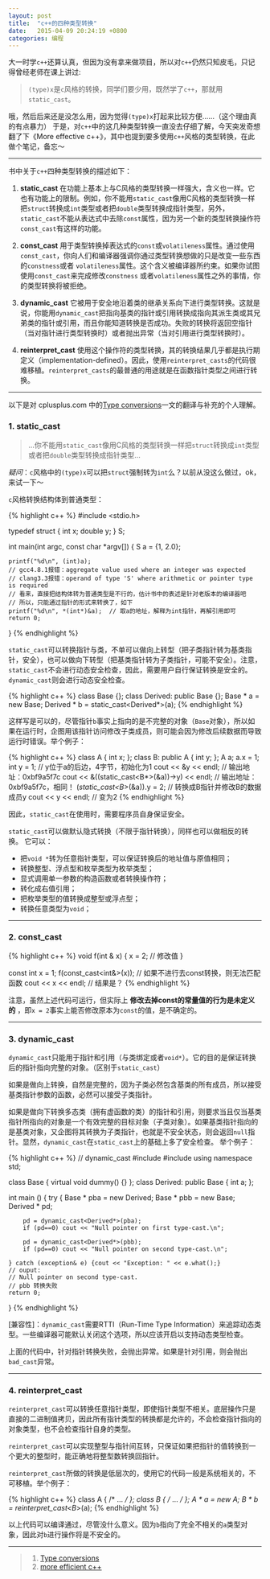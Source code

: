 ```yaml
---
layout: post
title:  "c++的四种类型转换"
date:   2015-04-09 20:24:19 +0800
categories: 编程
---
```


大一时学`c++`还算认真，但因为没有拿来做项目，所以对`c++`仍然只知皮毛，只记得曾经老师在课上讲过:

> `(type)x`是`c`风格的转换，同学们要少用，既然学了`c++`，那就用`static_cast`。

哦，然后后来还是没怎么用，因为觉得`(type)x`打起来比较方便……（这个理由真的有点暴力）
于是，对`c++`中的这几种类型转换一直没去仔细了解，今天突发奇想翻了下《More effective c++》，其中也提到要多使用`c++`风格的类型转换，在此做个笔记，备忘～

----

书中关于`c++`四种类型转换的描述如下：

1. __static_cast__ 
在功能上基本上与C风格的类型转换一样强大，含义也一样。它也有功能上的限制。例如，你不能用`static_cast`像用C风格的类型转换一样把`struct`转换成`int`类型或者把`double`类型转换成指针类型，另外，`static_cast`不能从表达式中去除`const`属性，因为另一个新的类型转换操作符`const_cast`有这样的功能。

2. __const_cast__ 
用于类型转换掉表达式的`const`或`volatileness`属性。通过使用`const_cast`，你向人们和编译器强调你通过类型转换想做的只是改变一些东西的`constness`或者 `volatileness`属性。这个含义被编译器所约束。如果你试图使用`const_cast`来完成修改`constness` 或者`volatileness`属性之外的事情，你的类型转换将被拒绝。

3. __dynamic_cast__ 
它被用于安全地沿着类的继承关系向下进行类型转换。这就是说，你能用`dynamic_cast`把指向基类的指针或引用转换成指向其派生类或其兄弟类的指针或引用，而且你能知道转换是否成功。失败的转换将返回空指针（当对指针进行类型转换时）或者抛出异常（当对引用进行类型转换时）。

4. __reinterpret_cast__
使用这个操作符的类型转换，其的转换结果几乎都是执行期定义（implementation-defined）。因此，使用`reinterpret_casts`的代码很难移植。`reinterpret_casts`的最普通的用途就是在函数指针类型之间进行转换。

----
以下是对 cplusplus.com 中的[Type conversions](http://www.cplusplus.com/doc/tutorial/typecasting/)一文的翻译与补充的个人理解。

### 1. static_cast
> ...你不能用`static_cast`像用C风格的类型转换一样把`struct`转换成`int`类型或者把`double`类型转换成指针类型...

_疑问_：`c`风格中的`(type)x`可以把`struct`强制转为`int`么？以前从没这么做过，ok，来试一下～

`c`风格转换结构体到普通类型：

{% highlight c++ %}
#include <stdio.h>

typedef struct {
    int x;
    double y;
} S;

int main(int argc, const char *argv[])
{
    S a = {1, 2.0};

    printf("%d\n", (int)a); 
    // gcc4.8.1报错：aggregate value used where an integer was expected
    // clang3.3报错：operand of type 'S' where arithmetic or pointer type is required
    // 看来，直接把结构体转为普通类型是不行的，估计书中的表述是针对老版本的编译器吧
    // 所以，只能通过指针的形式来转换了，如下
    printf("%d\n", *(int*)&a);  // 取a的地址，解释为int指针，再解引用即可
    return 0;
}
{% endhighlight %}

`static_cast`可以转换指针与类，不单可以做向上转型（把子类指针转为基类指针，安全），也可以做向下转型（把基类指针转为子类指针，可能不安全）。注意，`static_cast`不会进行动态安全检查，因此，需要用户自行保证转换是安全的。`dynamic_cast`则会进行动态安全检查。

{% highlight c++ %}
class Base {};
class Derived: public Base {};
Base * a = new Base;
Derived * b = static_cast<Derived*>(a);
{% endhighlight %}

这样写是可以的，尽管指针`b`事实上指向的是不完整的对象（`Base`对象），所以如果在运行时，企图用该指针访问修改子类成员，则可能会因为修改后续数据而导致运行时错误。举个例子：

{% highlight c++ %}
class A { int x; };
class B: public A { int y; };
A a;
a.x = 1;
int y = 1; // y位于a的后边，4字节，初始化为1
cout << &y << endl; // 输出地址：0xbf9a5f7c
cout << &((static_cast<B*>(&a))->y) << endl; // 输出地址：0xbf9a5f7c，相同！
(*static_cast<B*>(&a)).y = 2; // 转换成B指针并修改B的数据成员y
cout << y << endl; // 变为2
{% endhighlight %}

因此，`static_cast`在使用时，需要程序员自身保证安全。

`static_cast`可以做默认隐式转换（不限于指针转换），同样也可以做相反的转换。
它可以：

+ 把`void *`转为任意指针类型，可以保证转换后的地址值与原值相同；
+ 转换整型、浮点型和枚举类型为枚举类型；
+ 显式调用单一参数的构造函数或者转换操作符；
+ 转化成右值引用；
+ 把枚举类型的值转换成整型或浮点型；
+ 转换任意类型为`void`；

----

### 2. const_cast

{% highlight c++ %}
void f(int & x) {
    x = 2; // 修改值
}

const int x = 1;
f(const_cast<int&>(x)); // 如果不进行去const转换，则无法匹配函数
cout << x << endl; // 结果是？
{% endhighlight %}

注意，虽然上述代码可运行，但实际上 __修改去掉const的常量值的行为是未定义的__ ，即`x = 2`事实上能否修改原本为`const`的值，是不确定的。

----

### 3. dynamic_cast

`dynamic_cast`只能用于指针和引用（与类绑定或者`void*`）。它的目的是保证转换后的指针指向完整的对象。（区别于`static_cast`）

如果是做向上转换，自然是完整的，因为子类必然包含基类的所有成员，所以接受基类指针参数的函数，必然可以接受子类指针。

如果是做向下转换多态类（拥有虚函数的类）的指针和引用，则要求当且仅当基类指针所指向的对象是一个有效完整的目标对象（子类对象）。如果基类指针指向的是基类对象，又企图将其转换为子类指针，也就是不安全状态，则会返回`null`指针。显然，`dynamic_cast`在`static_cast`上的基础上多了安全检查。
举个例子：

{% highlight c++ %}
// dynamic_cast
#include <iostream>
#include <exception>
using namespace std;

class Base { virtual void dummy() {} };
class Derived: public Base { int a; };

int main () {
    try {
        Base * pba = new Derived;
        Base * pbb = new Base;
        Derived * pd;

        pd = dynamic_cast<Derived*>(pba);
        if (pd==0) cout << "Null pointer on first type-cast.\n";

        pd = dynamic_cast<Derived*>(pbb);
        if (pd==0) cout << "Null pointer on second type-cast.\n";

    } catch (exception& e) {cout << "Exception: " << e.what();}
    // ouput: 
    // Null pointer on second type-cast.
    // pbb 转换失败
    return 0;
}
{% endhighlight %}

[兼容性]：`dynamic_cast`需要RTTI（Run-Time Type Information）来追踪动态类型。一些编译器可能默认关闭这个选项，所以应该开启以支持动态类型检查。

上面的代码中，针对指针转换失败，会抛出异常。如果是针对引用，则会抛出`bad_cast`异常。

----

### 4. reinterpret_cast

`reinterpret_cast`可以转换任意指针类型，即使指针类型不相关。底层操作只是直接的二进制值拷贝，因此所有指针类型的转换都是允许的，不会检查指针指向的对象类型，也不会检查指针自身的类型。

`reinterpret_cast`可以实现整型与指针间互转，只保证如果把指针的值转换到一个更大的整型时，能正确地将整型数转换回指针。

`reinterpret_cast`所做的转换是低层次的，使用它的代码一般是系统相关的，不可移植。举个例子：

{% highlight c++ %}
class A { /* ... */ };
class B { /* ... */ };
A * a = new A;
B * b = reinterpret_cast<B*>(a);
{% endhighlight %}

以上代码可以编译通过，尽管没什么意义。因为`b`指向了完全不相关的`a`类型对象，因此对`b`进行操作将是不安全的。

----

> 1. [Type conversions](http://www.cplusplus.com/doc/tutorial/typecasting/)
> 2. [more efficient c++](http://book.douban.com/subject/1457891/)

